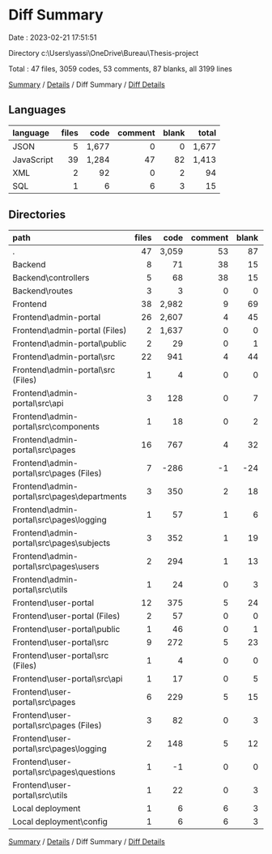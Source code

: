 # Diff Summary

Date : 2023-02-21 17:51:51

Directory c:\\Users\\yassi\\OneDrive\\Bureau\\Thesis-project

Total : 47 files,  3059 codes, 53 comments, 87 blanks, all 3199 lines

[Summary](results.md) / [Details](details.md) / Diff Summary / [Diff Details](diff-details.md)

## Languages
| language | files | code | comment | blank | total |
| :--- | ---: | ---: | ---: | ---: | ---: |
| JSON | 5 | 1,677 | 0 | 0 | 1,677 |
| JavaScript | 39 | 1,284 | 47 | 82 | 1,413 |
| XML | 2 | 92 | 0 | 2 | 94 |
| SQL | 1 | 6 | 6 | 3 | 15 |

## Directories
| path | files | code | comment | blank | total |
| :--- | ---: | ---: | ---: | ---: | ---: |
| . | 47 | 3,059 | 53 | 87 | 3,199 |
| Backend | 8 | 71 | 38 | 15 | 124 |
| Backend\\controllers | 5 | 68 | 38 | 15 | 121 |
| Backend\\routes | 3 | 3 | 0 | 0 | 3 |
| Frontend | 38 | 2,982 | 9 | 69 | 3,060 |
| Frontend\\admin-portal | 26 | 2,607 | 4 | 45 | 2,656 |
| Frontend\\admin-portal (Files) | 2 | 1,637 | 0 | 0 | 1,637 |
| Frontend\\admin-portal\\public | 2 | 29 | 0 | 1 | 30 |
| Frontend\\admin-portal\\src | 22 | 941 | 4 | 44 | 989 |
| Frontend\\admin-portal\\src (Files) | 1 | 4 | 0 | 0 | 4 |
| Frontend\\admin-portal\\src\\api | 3 | 128 | 0 | 7 | 135 |
| Frontend\\admin-portal\\src\\components | 1 | 18 | 0 | 2 | 20 |
| Frontend\\admin-portal\\src\\pages | 16 | 767 | 4 | 32 | 803 |
| Frontend\\admin-portal\\src\\pages (Files) | 7 | -286 | -1 | -24 | -311 |
| Frontend\\admin-portal\\src\\pages\\departments | 3 | 350 | 2 | 18 | 370 |
| Frontend\\admin-portal\\src\\pages\\logging | 1 | 57 | 1 | 6 | 64 |
| Frontend\\admin-portal\\src\\pages\\subjects | 3 | 352 | 1 | 19 | 372 |
| Frontend\\admin-portal\\src\\pages\\users | 2 | 294 | 1 | 13 | 308 |
| Frontend\\admin-portal\\src\\utils | 1 | 24 | 0 | 3 | 27 |
| Frontend\\user-portal | 12 | 375 | 5 | 24 | 404 |
| Frontend\\user-portal (Files) | 2 | 57 | 0 | 0 | 57 |
| Frontend\\user-portal\\public | 1 | 46 | 0 | 1 | 47 |
| Frontend\\user-portal\\src | 9 | 272 | 5 | 23 | 300 |
| Frontend\\user-portal\\src (Files) | 1 | 4 | 0 | 0 | 4 |
| Frontend\\user-portal\\src\\api | 1 | 17 | 0 | 5 | 22 |
| Frontend\\user-portal\\src\\pages | 6 | 229 | 5 | 15 | 249 |
| Frontend\\user-portal\\src\\pages (Files) | 3 | 82 | 0 | 3 | 85 |
| Frontend\\user-portal\\src\\pages\\logging | 2 | 148 | 5 | 12 | 165 |
| Frontend\\user-portal\\src\\pages\\questions | 1 | -1 | 0 | 0 | -1 |
| Frontend\\user-portal\\src\\utils | 1 | 22 | 0 | 3 | 25 |
| Local deployment | 1 | 6 | 6 | 3 | 15 |
| Local deployment\\config | 1 | 6 | 6 | 3 | 15 |

[Summary](results.md) / [Details](details.md) / Diff Summary / [Diff Details](diff-details.md)